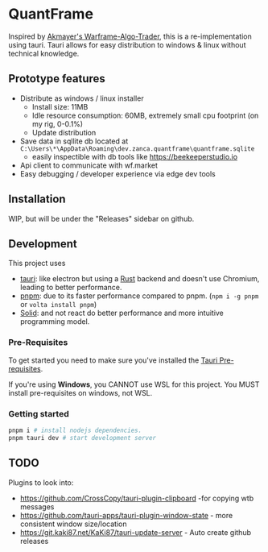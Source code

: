 # QuantFrame
Inspired by [Akmayer's Warframe-Algo-Trader](https://github.com/akmayer/Warframe-Algo-Trader), this is a re-implementation using tauri. Tauri allows for easy distribution to windows & linux without technical knowledge.

## Prototype features
- Distribute as windows / linux installer
  - Install size: 11MB
  - Idle resource consumption: 60MB, extremely small cpu footprint (on my rig, 0-0.1%)
  - Update distribution
- Save data in sqllite db located at `C:\Users\*\AppData\Roaming\dev.zanca.quantframe\quantframe.sqlite`
  - easily inspectible with db tools like https://beekeeperstudio.io
- Api client to communicate with wf.market
- Easy debugging / developer experience via edge dev tools

## Installation
WIP, but will be under the "Releases" sidebar on github.

## Development

This project uses
- [tauri](https://tauri.app): like electron but using a [Rust](https://www.rust-lang.org/) backend and doesn't use Chromium, leading to better performance.
- [pnpm](https://pnpm.io/): due to its faster performance compared to pnpm. (`npm i -g pnpm` or `volta install pnpm`)
- [Solid](https://www.solidjs.com/): and not react do better performance and more intuitive programming model.

### Pre-Requisites

To get started you need to make sure you've installed the [Tauri Pre-requisites](https://tauri.app/v1/guides/getting-started/prerequisites).

If you're using **Windows**, you CANNOT use WSL for this project. You MUST install pre-requisites on windows, not WSL.

### Getting started

```bash
pnpm i # install nodejs dependencies.
pnpm tauri dev # start development server
```


## TODO
Plugins to look into:
- https://github.com/CrossCopy/tauri-plugin-clipboard -for copying wtb messages
- https://github.com/tauri-apps/tauri-plugin-window-state - more consistent window size/location
- https://git.kaki87.net/KaKi87/tauri-update-server - Auto create github releases